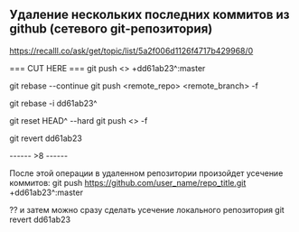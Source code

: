 ## Удаление нескольких последних коммитов из github (сетевого git-репозитория)

https://recalll.co/ask/get/topic/list/5a2f006d1126f4717b429968/0

=== CUT HERE ===
git push <<remote>> +dd61ab23^:master

git rebase --continue
git push <remote_repo> <remote_branch> -f

git rebase -i dd61ab23^

git reset HEAD^ --hard
git push <<remote>> -f

git revert dd61ab23

------ >8 ------

После этой операции в удаленном репозитории произойдет усечение коммитов:
git push https://github.com/user_name/repo_title.git +dd61ab23^:master

?? и затем можно сразу сделать усечение локального репозитория
git revert dd61ab23

